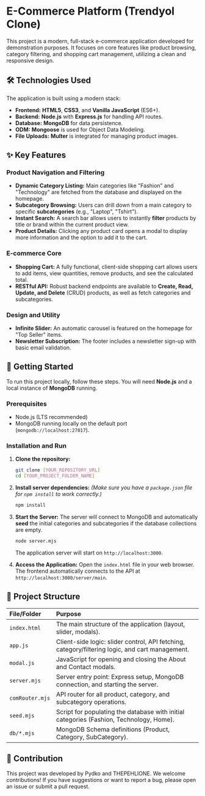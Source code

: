 # E-Commerce Platform (Trendyol Clone)

This project is a modern, full-stack e-commerce application developed for demonstration purposes. It focuses on core features like product browsing, category filtering, and shopping cart management, utilizing a clean and responsive design.

## 🛠️ Technologies Used

The application is built using a modern stack:

* **Frontend:** **HTML5**, **CSS3**, and **Vanilla JavaScript** (ES6+).
* **Backend:** **Node.js** with **Express.js** for handling API routes.
* **Database:** **MongoDB** for data persistence.
* **ODM:** **Mongoose** is used for Object Data Modeling.
* **File Uploads:** **Multer** is integrated for managing product images.

## ✨ Key Features

### Product Navigation and Filtering
* **Dynamic Category Listing:** Main categories like "Fashion" and "Technology" are fetched from the database and displayed on the homepage.
* **Subcategory Browsing:** Users can drill down from a main category to specific **subcategories** (e.g., "Laptop", "Tshirt").
* **Instant Search:** A search bar allows users to instantly **filter** products by title or brand within the current product view.
* **Product Details:** Clicking any product card opens a modal to display more information and the option to add it to the cart.

### E-commerce Core
* **Shopping Cart:** A fully functional, client-side shopping cart allows users to add items, view quantities, remove products, and see the calculated total.
* **RESTful API:** Robust backend endpoints are available to **Create, Read, Update, and Delete** (CRUD) products, as well as fetch categories and subcategories.

### Design and Utility
* **Infinite Slider:** An automatic carousel is featured on the homepage for "Top Seller" items.
* **Newsletter Subscription:** The footer includes a newsletter sign-up with basic email validation.

## 🚀 Getting Started

To run this project locally, follow these steps. You will need **Node.js** and a local instance of **MongoDB** running.

### Prerequisites

* Node.js (LTS recommended)
* MongoDB running locally on the default port (`mongodb://localhost:27017`).

### Installation and Run

1.  **Clone the repository:**
    ```bash
    git clone [YOUR_REPOSITORY_URL]
    cd [YOUR_PROJECT_FOLDER_NAME]
    ```

2.  **Install server dependencies:**
    *(Make sure you have a `package.json` file for `npm install` to work correctly.)*
    ```bash
    npm install 
    ```

3.  **Start the Server:**
    The server will connect to MongoDB and automatically **seed** the initial categories and subcategories if the database collections are empty.
    ```bash
    node server.mjs
    ```
    The application server will start on `http://localhost:3000`.

4.  **Access the Application:**
    Open the `index.html` file in your web browser. The frontend automatically connects to the API at `http://localhost:3000/server/main`.

## 📂 Project Structure

| File/Folder | Purpose |
| :--- | :--- |
| `index.html` | The main structure of the application (layout, slider, modals). |
| `app.js` | Client-side logic: slider control, API fetching, category/filtering logic, and cart management. |
| `modal.js` | JavaScript for opening and closing the About and Contact modals. |
| `server.mjs` | Server entry point: Express setup, MongoDB connection, and starting the server. |
| `comRouter.mjs` | API router for all product, category, and subcategory operations. |
| `seed.mjs` | Script for populating the database with initial categories (Fashion, Technology, Home). |
| `db/*.mjs` | MongoDB Schema definitions (Product, Category, SubCategory). |

## 🤝 Contribution

This project was developed by Pydko and THEPEHLIONE. We welcome contributions! If you have suggestions or want to report a bug, please open an issue or submit a pull request.
